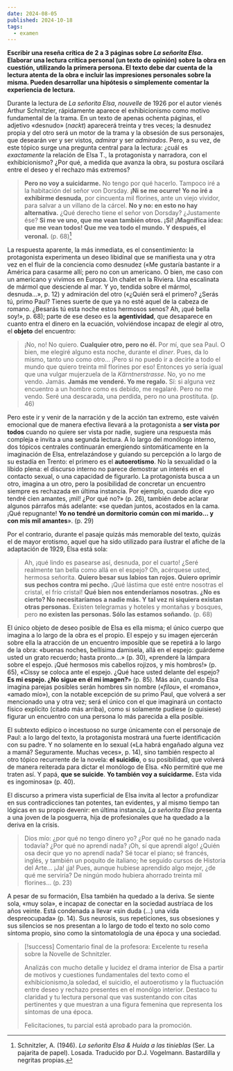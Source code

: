 ```yaml
---
date: 2024-08-05
published: 2024-10-18
tags:
  - examen
---
```


__Escribir una reseña crítica de 2 a 3 páginas sobre _La señorita Elsa_. Elaborar una lectura crítica personal (un texto de opinión) sobre la obra en cuestión, utilizando la primera persona. El texto debe dar cuenta de la lectura atenta de la obra e incluir las impresiones personales sobre la misma. Pueden desarrollar una hipótesis o simplemente comentar la experiencia de lectura.__

Durante la lectura de *La señorita Elsa*, *nouvelle* de 1926 por el autor vienés Arthur Schnitzler, rápidamente aparece el exhibicionismo como motivo fundamental de la trama. En un texto de apenas ochenta páginas, el adjetivo «desnudo» (*nackt*) aparecerá treinta y tres veces; la desnudez propia y del otro será un motor de la trama y la obsesión de sus personajes, que desearán ver y ser vistos, *admirar* y ser *admirados*. Pero, a su vez, de este tópico surge una pregunta central para la lectura: ¿cuál es *exactamente* la relación de Elsa T., la protagonista y narradora, con el exhibicionismo? ¿Por qué, a medida que avanza la obra, su postura oscilará entre el deseo y el rechazo más extremos?
>**Pero no voy a suicidarme.** No tengo por qué hacerlo. Tampoco iré a la habitación del señor von Dorsday. **¡Ni se me ocurre! Yo no iré a exhibirme desnuda**, por cincuenta mil florines, ante un viejo vividor, para salvar a un villano de la cárcel. **No y no: en esto no hay alternativa.** ¿Qué derecho tiene el señor von Dorsday? ¿Justamente ése? **Si me ve uno, que me vean también otros. ¡Sí! ¡Magnífica idea: que me vean todos! Que me vea todo el mundo. Y después, el veronal.** (p. 68)[^1]

La respuesta aparente, la más inmediata, es el consentimiento: la protagonista experimenta un deseo libidinal que se manifiesta una y otra vez en el fluir de la conciencia como desnudez («Me gustaría bastante ir a América para casarme allí; pero no con un americano. O bien, me caso con un americano y vivimos en Europa. Un chalet en la Riviera. Una escalinata de mármol que desciende al mar. Y yo, tendida sobre el mármol, desnuda…», p. 12) y admiración del otro («¿Quién será el primero? ¿Serás tú, primo Paul? Tienes suerte de que ya no esté aquel de la cabeza de romano. ¿Besarás tú esta noche estos hermosos senos? Ah, ¡qué bella soy!», p. 68); parte de ese deseo es la **agentividad**, que desaparece en cuanto entra el dinero en la ecuación, volviéndose incapaz de elegir al otro, el **objeto** del encuentro:
>¡No, no! No quiero. **Cualquier otro, pero no él.** Por mí, que sea Paul. O bien, me elegiré alguno esta noche, durante el _diner_. Pues, da lo mismo, tanto uno como otro… ¡Pero si no puedo ir a decirle a todo el mundo que quiero treinta mil florines por eso! Entonces yo sería igual que una vulgar mujerzuela de la _Kärntnerstrasse_. No, yo no me vendo. Jamás. **Jamás me venderé. Yo me regalo.** Sí: si alguna vez encuentro a un hombre como es debido, me regalaré. Pero no me vendo. Seré una descarada, una perdida, pero no una prostituta. (p. 46)

Pero este ir y venir de la narración y de la acción tan extremo, este vaivén emocional que de manera efectiva llevará a la protagonista a **ser vista por todos** cuando no quiere ser vista por nadie, sugiere una respuesta más compleja e invita a una segunda lectura.
A lo largo del monólogo interno, dos tópicos centrales continuarán emergiendo sintomáticamente en la imaginación de Elsa, entrelazándose y guiando su percepción a lo largo de su estadía en Trento: el primero es el **autoerotismo**. No la sexualidad o la líbido plena: el discurso interno no parece demostrar un interés en el contacto sexual, o una capacidad de figurarlo. La protagonista busca a un otro, imagina a un otro, pero la posibilidad de concretar un encuentro siempre es rechazada en última instancia. Por ejemplo, cuando dice «yo tendré cien amantes, ¡mil! ¿Por qué no?» (p. 26), también debe aclarar algunos párrafos más adelante: «se quedan juntos, acostados en la cama. ¡Qué repugnante! **Yo no tendré un dormitorio común con mi marido… y con mis mil amantes**». (p. 29) 

Por el contrario, durante el pasaje quizás más memorable del texto, quizás el de mayor erotismo, aquel que ha sido utilizado para ilustrar el afiche de la adaptación de 1929, Elsa está sola:
>Ah, ¡qué lindo es pasearse así, desnuda, por el cuarto! ¿Seré realmente tan bella como allá en el espejo? Oh, acérquese usted, hermosa señorita. **Quiero besar sus labios tan rojos. Quiero oprimir sus pechos contra mi pecho.** ¡Qué lástima que esté entre nosotras el cristal, el frío cristal! **Qué bien nos entenderíamos nosotras. ¿No es cierto? No necesitaríamos a nadie más. Y tal vez ni siquiera existan otras personas.** Existen telegramas y hoteles y montañas y bosques, pero **no existen las personas. Sólo las estamos soñando.** (p. 68)

El único objeto de deseo posible de Elsa es ella misma; el único cuerpo que imagina a lo largo de la obra es el propio. El espejo y su imagen ejercerán sobre ella la atracción de un encuentro imposible que se repetirá a lo largo de la obra: «buenas noches, bellísima damisela, allá en el espejo: guárdeme usted un grato recuerdo; hasta pronto…» (p. 30), «prenderé la lámpara sobre el espejo. ¡Qué hermosos mis cabellos rojizos, y mis hombros!» (p. 65), «Cissy se coloca ante el espejo. ¿Qué hace usted delante del espejo? **Es mi espejo. ¿No sigue en él mi imagen?**» (p. 85). Más aún, cuando Elsa imagina parejas posibles serán hombres sin nombre («*filou*», el «romano», «amado mío»), con la notable excepción de su primo Paul, que volverá a ser mencionado una y otra vez; será el único con el que imaginará un contacto físico explícito (citado más arriba), como si solamente pudiese (o quisiese) figurar un encuentro con una persona lo más parecida a ella posible. 

El subtexto edípico o incestuoso no surge únicamente con el personaje de Paul: a lo largo del texto, la protagonista mostrará una fuerte identificación con su padre. Y no solamente en lo sexual («La habrá engañado alguna vez a mamá? Seguramente. Muchas veces», p. 14), sino también respecto al otro tópico recurrente de la novela: **el suicidio**, o su posibilidad, que volverá de manera reiterada para dictar el monólogo de Elsa. «No permitiré que me traten así. Y papá, **que se suicide**. **Yo también voy a suicidarme.** Esta vida es ingominosa» (p. 40).

El discurso a primera vista superficial de Elsa invita al lector a profundizar en sus contradicciones tan potentes, tan evidentes, y al mismo tiempo tan lógicas en su propio devenir: en última instancia, _La señorita Elsa_ presenta a una joven de la posguerra, hija de profesionales que ha quedado a la deriva en la crisis.

>Dios mío: ¿por qué no tengo dinero yo? ¿Por qué no he ganado nada todavía? ¿Por qué no aprendí nada? ¡Oh, sí que aprendí algo! ¿Quién osa decir que yo no aprendí nada? Sé tocar el piano; sé francés, inglés, y también un poquito de italiano; he seguido cursos de Historia del Arte… ¡Ja! ¡ja! Pues, aunque hubiese aprendido algo mejor, ¿de qué me serviría? De ningún modo hubiera ahorrado treinta mil florines… (p. 23)

A pesar de su formación, Elsa también ha quedado a la deriva. Se siente sola, «muy sola», e incapaz de conectar en la sociedad austríaca de los años veinte. Está condenada a llevar «sin duda (…) una vida despreocupada» (p. 14). Sus neurosis, sus repeticiones, sus obsesiones y sus silencios se nos presentan a lo largo de todo el texto no solo como síntoma propio, sino como la sintomatología de una época y una sociedad.

>[!success] Comentario final de la profesora:
>Excelente tu reseña sobre la Novelle de Schnitzler. 
>
>Analizás con mucho detalle y lucidez el drama interior de Elsa a partir de motivos y cuestiones fundamentales del texto como el exhibicionismo,la soledad, el suicidio, el autoerotismo y la fluctuación entre deseo y rechazo presentes en el monólgo interior. Destaco tu claridad y tu lectura personal que vas sustentando con citas pertinentes y que muestran a una figura femenina que representa los síntomas de una época.
>
>Felicitaciones, tu parcial está aprobado para la promoción.

[^1]: Schnitzler, A. (1946). _La señorita Elsa & Huida a las tinieblas_ (Ser. La pajarita de papel). Losada. Traducido por D.J. Vogelmann. Bastardilla y negritas propias.